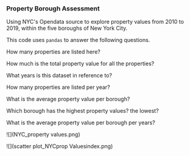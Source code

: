 ### Property Borough Assessment


Using NYC's Opendata source to explore property values from 2010 to 2019, within the five boroughs of New York City. 

This code uses ```pandas``` to answer the following questions.
  
  How many properties are listed here?
  
  How much is the total property value for all the properties?
  
  What years is this dataset in reference to?
  
  How many properties are listed per year?
  
  What is the average property value per borough?
  
  Which borough has the highest property values? the lowest?
  
  What is the average property value per borough per years?

![](NYC_property values.png)

![](scatter plot_NYCprop Valuesindex.png)
